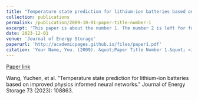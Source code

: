 ```yaml
---
title: "Temperature state prediction for lithium-ion batteries based on improved physics informed neural networks"
collection: publications
permalink: /publication/2009-10-01-paper-title-number-1
excerpt: 'This paper is about the number 1. The number 2 is left for future work.'
date: 2023-12-01
venue: 'Journal of Energy Storage'
paperurl: 'http://academicpages.github.io/files/paper1.pdf'
citation: 'Your Name, You. (2009). &quot;Paper Title Number 1.&quot; <i>Journal 1</i>. 1(1).'
---
```


[Paper link](http://academicpages.github.io/files/paper1.pdf)

Wang, Yuchen, et al. "Temperature state prediction for lithium-ion batteries based on improved physics informed neural networks." Journal of Energy Storage 73 (2023): 108863.
